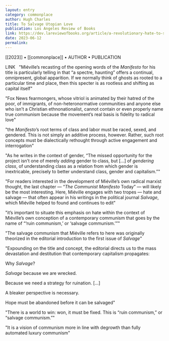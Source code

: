 ```yaml
---
layout: entry
category: commonplace
author: Hugh Charles
title: To Salvage Utopian Love
publication: Los Angeles Review of Books
link: https://dev.lareviewofbooks.org/article/a-revolutionary-hate-to-salvage-utopian-love-on-china-mievilles-a-spectre-haunting/
date: 2023-06-12
permalink:
---
```


[[2023]] • [[commonplace]] • AUTHOR • PUBLICATION

LINK
 
"Miéville’s recasting of the opening words of the *Manifesto* for his title is particularly telling in that “a spectre, haunting” offers a continual, omnipresent, global apparition. If we normally think of ghosts as rooted to a particular time and place, then this specter is as rootless and shifting as capital itself"

"Fox News fearmongers, whose vitriol is animated by their hatred of the poor, of immigrants, of non-heteronormative communities and anyone else who isn’t a Christian ethnonationalist, cannot contain or even properly name true communism because the movement’s real basis is fidelity to radical love"

"the *Manifesto*’s root terms of class and labor must be raced, sexed, and gendered. This is not simply an additive process, however. Rather, such root concepts must be dialectically rethought through active engagement and interrogation"

"As he writes in the context of gender, “The missed opportunity for the project isn’t one of merely *adding* gender to class, but […] of *gendering class*, of understanding class as a relation from which gender is inextricable, precisely to better understand class, gender and capitalism.”"

"For readers interested in the development of Miéville’s own radical marxist thought, the last chapter — “*The* *Communist Manifesto* Today” — will likely be the most interesting. Here, Miéville engages with two tropes — hate and salvage — that often appear in his writings in the political journal *Salvage*, which Miéville helped to found and continues to edit"

"it’s important to situate this emphasis on hate within the context of Miéville’s own conception of a contemporary communism that goes by the name of “‘ruin communism,’ or ‘salvage communism.’”"

"The salvage communism that Miéville refers to here was originally theorized in the editorial introduction to the first issue of *Salvage*"

"Expounding on the title and concept, the editorial directs us to the mass devastation and destitution that contemporary capitalism propagates:

Why *Salvage*?

*Salvage* because we are wrecked.

Because we need a strategy for ruination. […]

A bleaker perspective is necessary.

Hope must be abandoned before it can be salvaged"

"There is a world to win: won, it must be fixed. This is “ruin communism,” or “salvage communism.”"

"It is a vision of communism more in line with degrowth than fully automated luxury communism"
